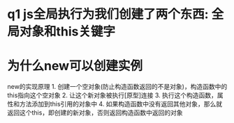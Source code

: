 # q1 js全局执行为我们创建了两个东西: 全局对象和this关键字

# 为什么new可以创建实例
   new的实现原理
    1. 创建一个空对象(防止构造函数返回的不是对象)，构造函数中的this指向这个空对象
    2. 让这个新对象被执行[原型]连接
    3. 执行这个构造函数，属性和方法添加到this引用的对象中
    4. 如果构造函数中没有返回其他对象，那么就返回这个this，即创建的新对象，否则返回构造函数中返回的对象

